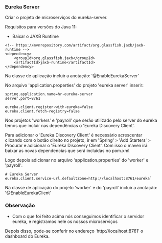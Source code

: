 ### Eureka Server

Criar o projeto de microserviços do eureka-server.

Requisitos para versões do Java 11:
- Baixar o JAXB Runtime

```
<!-- https://mvnrepository.com/artifact/org.glassfish.jaxb/jaxb-runtime -->
<dependency>
    <groupId>org.glassfish.jaxb</groupId>
    <artifactId>jaxb-runtime</artifactId>
</dependency>
```

Na classe de aplicação incluir a anotação: '@EnableEurekaServer'

No arquivo 'application.properties' do projeto 'eureka server' inserir:
```
spring.application.name=hr-eureka-server
server.port=8761

eureka.client.register-with-eureka=false
eureka.client.fetch-registry=false
```

Nos projetos 'workers' e 'payroll' que serão utilizado pelo server do eureka temos que incluir nas
dependências o 'Eureka Discovery Client'.

Para adicionar o 'Eureka Discovery Client' é necessário acrescentar clicando com o botão direito no projeto, ir em 'Spring' > 'Add Starters' > Procurar e adicionar o 'Eureka Discovery Client'.
Com isso o maven irá baixar as novas dependencias que será incluídas no pom.xml.

Logo depois adicionar no arquivo 'application.properties' do 'worker' e 'payroll':

```
# Eureka Server
eureka.client.service-url.defaultZone=http://localhost:8761/eureka`
```

Na classe de aplicação do projeto 'worker' e do 'payroll' incluir a anotação: '@EnableEurekaClient'

### Observação
- Com o que foi feito acima nós conseguimos identificar o servidor eureka, e registramos nele os nossos microserviços

Depois disso, pode-se conferir no endereço 'http://localhost:8761' o dashboard do Eureka.